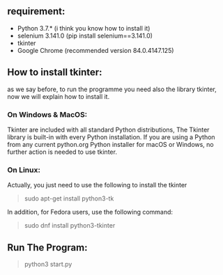 ## requirement:
- Python 3.7.* (i think you know how to install it)
- selenium 3.141.0 (pip install selenium==3.141.0)
- tkinter
- Google Chrome (recommended version 84.0.4147.125)

## How to install tkinter:
as we say before, to run the programme you need also the library tkinter, now we will explain how to install it.
### On Windows & MacOS:
Tkinter are included with all standard Python distributions, The Tkinter library is built-in with every Python installation.
If you are using a Python from any current python.org Python installer for macOS or Windows, no further action is needed to use tkinter.
### On Linux:
Actually, you just need to use the following to install the tkinter
> sudo apt-get install python3-tk

In addition, for Fedora users, use the following command:
> sudo dnf install python3-tkinter

## Run The Program:
> python3 start.py